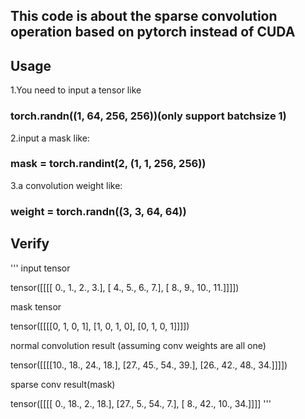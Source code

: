 ## This code is about the sparse convolution operation based on pytorch instead of CUDA


## Usage
1.You need to input a tensor like 

### torch.randn((1, 64, 256, 256))(only support batchsize 1)

2.input a mask like: 

### mask = torch.randint(2, (1, 1, 256, 256))

3.a convolution weight like:

### weight = torch.randn((3, 3, 64, 64))


## Verify
'''
input tensor


tensor([[[[ 0.,  1.,  2.,  3.],
          [ 4.,  5.,  6.,  7.],
          [ 8.,  9., 10., 11.]]]])

mask tensor


tensor([[[[0, 1, 0, 1],
          [1, 0, 1, 0],
          [0, 1, 0, 1]]]])
          
normal convolution result (assuming conv weights are all one)


tensor([[[[10., 18., 24., 18.],
          [27., 45., 54., 39.],
          [26., 42., 48., 34.]]]])
          
sparse conv result(mask)


tensor([[[[ 0., 18.,  2., 18.],
          [27.,  5., 54.,  7.],
          [ 8., 42., 10., 34.]]]]
'''



